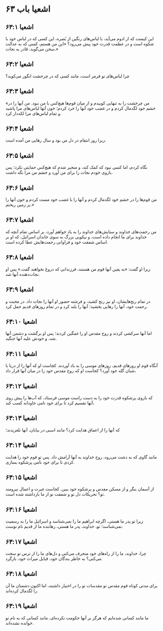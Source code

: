 # اشعیا باب ۶۳

## اشعیا ۶۳:۱
این کیست که از ادوم می‌آید، با لباس‌های رنگین از بُصره، این کسی که در لباس خود با شکوه است و در عظمت قدرت خود پیش می‌رود؟ «این من هستم، کسی که به عدالت سخن می‌گوید، قادر به نجات.»

## اشعیا ۶۳:۲
چرا لباس‌های تو قرمز است، مانند کسی که در چرخشت انگور می‌کوبد؟

## اشعیا ۶۳:۳
«من چرخشت را به تنهایی کوبیدم و از میان قوم‌ها هیچ‌کس با من نبود. من آنها را در خشم خود لگدمال کردم و در غضب خود آنها را خرد کردم؛ خون آنها لباس‌های مرا پاشید و تمام لباس‌های مرا لکه‌دار کرد.

## اشعیا ۶۳:۴
زیرا روز انتقام در دل من بود و سال رهایی من آمده است.

## اشعیا ۶۳:۵
نگاه کردم، اما کسی نبود که کمک کند، و متحیر شدم که هیچ‌کس حمایتی نکرد؛ پس بازوی خودم نجات را برای من آورد و خشم من مرا نگه داشت.

## اشعیا ۶۳:۶
من قوم‌ها را در خشم خود لگدمال کردم و آنها را با غضب خود مست کردم و خون آنها را بر زمین ریختم.»

## اشعیا ۶۳:۷
من رحمت‌های خداوند و ستایش‌های خداوند را به یاد خواهم آورد، بر اساس تمام آنچه که خداوند برای ما انجام داده است، و نیکویی بزرگ به سوی خاندان اسرائیل، که او بر اساس شفقت خود و فراوانی رحمت‌هایش عطا کرده است.

## اشعیا ۶۳:۸
زیرا او گفت: «به یقین آنها قوم من هستند، فرزندانی که دروغ نخواهند گفت.» پس او نجات‌دهنده آنها شد.

## اشعیا ۶۳:۹
در تمام رنج‌هایشان، او نیز رنج کشید، و فرشته حضور او آنها را نجات داد. در محبت و رحمت خود، آنها را رهایی بخشید؛ آنها را بلند کرد و در تمام روزهای قدیم حمل کرد.

## اشعیا ۶۳:۱۰
اما آنها سرکشی کردند و روح مقدس او را غمگین کردند؛ پس او برگشت و دشمن آنها شد، و خودش علیه آنها جنگید.

## اشعیا ۶۳:۱۱
آنگاه قوم او روزهای قدیم، روزهای موسی را به یاد آوردند. کجاست او که آنها را از دریا با شبان گله خود آورد؟ کجاست او که روح مقدس خود را در میان آنها قرار داد،

## اشعیا ۶۳:۱۲
که بازوی پرشکوه قدرت خود را به دست راست موسی فرستاد، که آب‌ها را پیش روی آنها تقسیم کرد تا برای خود نامی جاودانه کسب کند،

## اشعیا ۶۳:۱۳
که آنها را از اعماق هدایت کرد؟ مانند اسبی در بیابان، آنها نلغزیدند؛

## اشعیا ۶۳:۱۴
مانند گاوی که به دشت می‌رود، روح خداوند به آنها آرامش داد. پس تو قوم خود را هدایت کردی تا برای خود نامی پرشکوه بسازی.

## اشعیا ۶۳:۱۵
از آسمان بنگر و از مسکن مقدس و پرشکوه خود ببین. کجاست غیرت و اعمال نیرومند تو؟ تحریکات دل تو و شفقت تو از ما بازداشته شده است.

## اشعیا ۶۳:۱۶
زیرا تو پدر ما هستی، اگرچه ابراهیم ما را نمی‌شناسد و اسرائیل ما را به رسمیت نمی‌شناسد؛ تو، خداوند، پدر ما هستی، رهاننده ما از قدیم نام توست.

## اشعیا ۶۳:۱۷
چرا، خداوند، ما را از راه‌های خود منحرف می‌کنی و دل‌های ما را از ترس تو سخت می‌کنی؟ به خاطر بندگان خود، قبایل میراث خود، بازگرد.

## اشعیا ۶۳:۱۸
برای مدتی کوتاه قوم مقدس تو مقدسات تو را در اختیار داشتند، اما اکنون دشمنان ما آن را لگدمال کرده‌اند.

## اشعیا ۶۳:۱۹
ما مانند کسانی شده‌ایم که هرگز بر آنها حکومت نکرده‌ای، مانند کسانی که به نام تو خوانده نشده‌اند.
